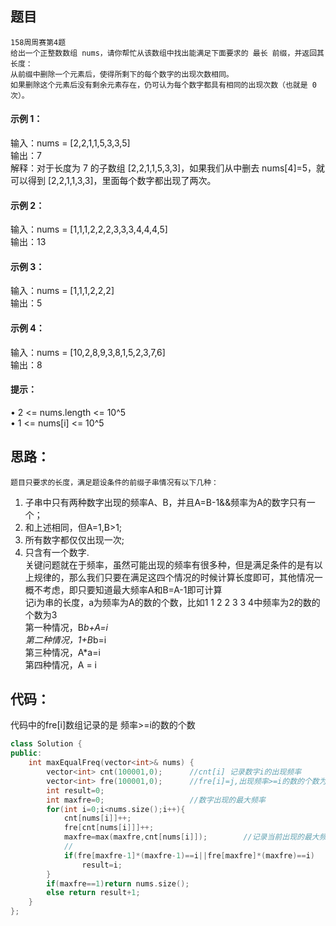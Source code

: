 ## 题目
```
158周周赛第4题  
给出一个正整数数组 nums，请你帮忙从该数组中找出能满足下面要求的 最长 前缀，并返回其长度：  
从前缀中删除一个元素后，使得所剩下的每个数字的出现次数相同。  
如果删除这个元素后没有剩余元素存在，仍可认为每个数字都具有相同的出现次数（也就是 0 次）。  
 ```
#### 示例 1：
输入：nums = [2,2,1,1,5,3,3,5]  
输出：7  
解释：对于长度为 7 的子数组 [2,2,1,1,5,3,3]，如果我们从中删去 nums[4]=5，就可以得到 [2,2,1,1,3,3]，里面每个数字都出现了两次。
#### 示例 2：
输入：nums = [1,1,1,2,2,2,3,3,3,4,4,4,5]  
输出：13  
#### 示例 3：
输入：nums = [1,1,1,2,2,2]  
输出：5  
#### 示例 4：
输入：nums = [10,2,8,9,3,8,1,5,2,3,7,6]  
输出：8  
 
#### 提示：
•	2 <= nums.length <= 10^5  
•	1 <= nums[i] <= 10^5  

## 思路：
	题目只要求的长度，满足题设条件的前缀子串情况有以下几种：  
1.	子串中只有两种数字出现的频率A、B，并且A=B-1&&频率为A的数字只有一个；  
2.	和上述相同，但A=1,B>1;  
3.	所有数字都仅仅出现一次;  
4.	只含有一个数字.  
关键问题就在于频率，虽然可能出现的频率有很多种，但是满足条件的是有以上规律的，那么我们只要在满足这四个情况的时候计算长度即可，其他情况一概不考虑，即只要知道最大频率A和B=A-1即可计算  
记i为串的长度，a为频率为A的数的个数，比如1 1 2 2 3 3 4中频率为2的数的个数为3  
第一种情况，B*b+A=i  
第二种情况，1+B*b=i  
第三种情况，A*a=i  
第四种情况，A = i  
## 代码：
代码中的fre[i]数组记录的是 频率>=i的数的个数
```c++
class Solution {
public:
    int maxEqualFreq(vector<int>& nums) {
        vector<int> cnt(100001,0);      //cnt[i] 记录数字i的出现频率
        vector<int> fre(100001,0);      //fre[i]=j,出现频率>=i的数的个数为j
        int result=0;
        int maxfre=0;                   //数字出现的最大频率
        for(int i=0;i<nums.size();i++){
            cnt[nums[i]]++;                 
            fre[cnt[nums[i]]]++;
            maxfre=max(maxfre,cnt[nums[i]]);        //记录当前出现的最大频率maxfre
            //
            if(fre[maxfre-1]*(maxfre-1)==i||fre[maxfre]*(maxfre)==i)
                result=i;
        }
        if(maxfre==1)return nums.size();
        else return result+1;
    }
};
```
